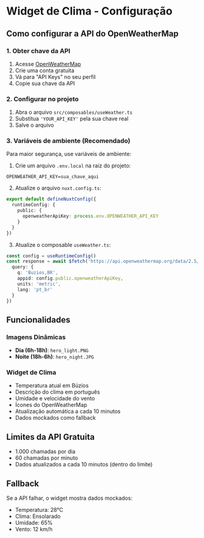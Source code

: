 # Widget de Clima - Configuração

## Como configurar a API do OpenWeatherMap

### 1. Obter chave da API
1. Acesse [OpenWeatherMap](https://openweathermap.org/api)
2. Crie uma conta gratuita
3. Vá para "API Keys" no seu perfil
4. Copie sua chave da API

### 2. Configurar no projeto
1. Abra o arquivo `src/composables/useWeather.ts`
2. Substitua `'YOUR_API_KEY'` pela sua chave real
3. Salve o arquivo

### 3. Variáveis de ambiente (Recomendado)
Para maior segurança, use variáveis de ambiente:

1. Crie um arquivo `.env.local` na raiz do projeto:
```env
OPENWEATHER_API_KEY=sua_chave_aqui
```

2. Atualize o arquivo `nuxt.config.ts`:
```typescript
export default defineNuxtConfig({
  runtimeConfig: {
    public: {
      openweatherApiKey: process.env.OPENWEATHER_API_KEY
    }
  }
})
```

3. Atualize o composable `useWeather.ts`:
```typescript
const config = useRuntimeConfig()
const response = await $fetch('https://api.openweathermap.org/data/2.5/weather', {
  query: {
    q: 'Buzios,BR',
    appid: config.public.openweatherApiKey,
    units: 'metric',
    lang: 'pt_br'
  }
})
```

## Funcionalidades

### Imagens Dinâmicas
- **Dia (6h-18h)**: `hero_light.PNG`
- **Noite (18h-6h)**: `hero_night.JPG`

### Widget de Clima
- Temperatura atual em Búzios
- Descrição do clima em português
- Umidade e velocidade do vento
- Ícones do OpenWeatherMap
- Atualização automática a cada 10 minutos
- Dados mockados como fallback

## Limites da API Gratuita
- 1.000 chamadas por dia
- 60 chamadas por minuto
- Dados atualizados a cada 10 minutos (dentro do limite)

## Fallback
Se a API falhar, o widget mostra dados mockados:
- Temperatura: 28°C
- Clima: Ensolarado
- Umidade: 65%
- Vento: 12 km/h
